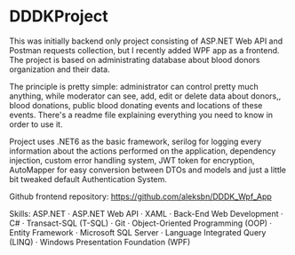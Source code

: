 # DDDKProject

This was initially backend only project consisting of ASP.NET Web API and Postman requests collection, but I recently added WPF app as a frontend. 
The project is based on administrating database about blood donors organization and their data.

The principle is pretty simple: administrator can control pretty much anything, while moderator can see, add, edit or delete data about donors,, blood donations, public blood donating events and locations of these events. 
There's a readme file explaining everything you need to know in order to use it.

Project uses .NET6 as the basic framework, serilog for logging every information about the actions performed on the application, dependency injection, custom error handling system, JWT token for encryption, AutoMapper for easy conversion between DTOs and models 
and just a little bit tweaked default Authentication System.

Github frontend repository:
https://github.com/aleksbn/DDDK_Wpf_App

Skills: ASP.NET · ASP.NET Web API · XAML · Back-End Web Development · C# · Transact-SQL (T-SQL) · Git · Object-Oriented Programming (OOP) · 
  Entity Framework · Microsoft SQL Server · Language Integrated Query (LINQ) · Windows Presentation Foundation (WPF)
